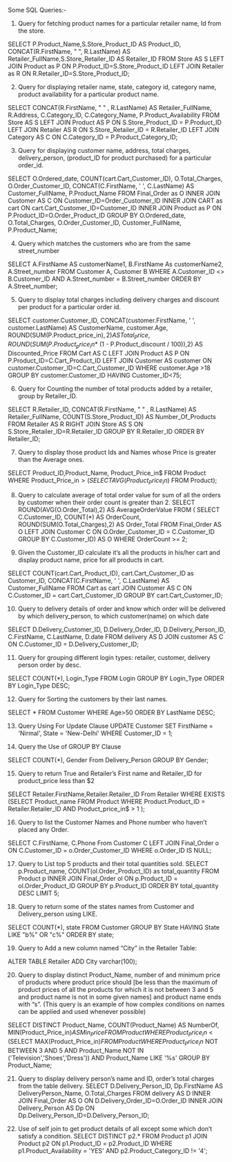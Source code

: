 Some SQL Queries:- 


1. Query for fetching product names for a particular retailer name, Id from the store.
	
SELECT P.Product_Name,S.Store_Product_ID AS Product_ID, CONCAT(R.FirstName, " ", R.LastName) AS Retailer_FullName,S.Store_Retailer_ID AS Retailer_ID FROM Store AS S LEFT JOIN Product as P ON P.Product_ID=S.Store_Product_ID LEFT JOIN Retailer as R ON R.Retailer_ID=S.Store_Product_ID;

2. Query for displaying retailer name, state, category id, category name, product availability for a particular product name.
	
SELECT CONCAT(R.FirstName, " " , R.LastName) AS Retailer_FullName, R.Address, C.Category_ID, C.Category_Name, P.Product_Availability 
FROM Store AS S 
LEFT JOIN Product AS P ON S.Store_Product_ID = P.Product_ID 
LEFT JOIN Retailer AS R ON S.Store_Retailer_ID = R.Retailer_ID 
LEFT JOIN Category AS C ON C.Category_ID = P.Product_Category_ID;

3. Query for displaying customer name, address, total charges, delivery_person, (product_ID for product purchased) for a particular order_id.

SELECT O.Ordered_date, COUNT(cart.Cart_Customer_ID), O.Total_Charges, O.Order_Customer_ID, CONCAT(C.FirstName, ' ', C.LastName) AS Customer_FullName, P.Product_Name  FROM Final_Order as O 
INNER JOIN Customer AS C ON Customer_ID=Order_Customer_ID 
INNER JOIN CART as cart ON cart.Cart_Customer_ID=Customer_ID 
INNER JOIN Product as P ON P.Product_ID=O.Order_Product_ID  GROUP BY O.Ordered_date, O.Total_Charges, O.Order_Customer_ID, Customer_FullName, P.Product_Name;

4. Query which matches the customers who are from the same street_number

SELECT A.FirstName AS customerName1, B.FirstName As customerName2, A.Street_number
FROM Customer A, Customer B
WHERE A.Customer_ID <> B.Customer_ID
AND A.Street_number = B.Street_number
ORDER BY A.Street_number;

5. Query to display total charges including delivery charges and discount per product for a particular order id.

SELECT customer.Customer_ID, CONCAT(customer.FirstName, ' ', customer.LastName) AS CustomerName, customer.Age, ROUND(SUM(P.Product_price_in$),2) AS Total_Price, ROUND(SUM(P.Product_price_in$* (1 - P.Product_discount / 100)),2) AS Discounted_Price FROM Cart AS C LEFT JOIN Product AS P ON P.Product_ID=C.Cart_Product_ID LEFT JOIN Customer AS customer ON customer.Customer_ID=C.Cart_Customer_ID WHERE customer.Age >18 GROUP BY customer.Customer_ID HAVING Customer_ID<75;

6. Query for Counting the number of total products added by a retailer, group by Retailer_ID.

SELECT R.Retailer_ID, CONCAT(R.FirstName, " " , R.LastName) AS Retailer_FullName, COUNT(S.Store_Product_ID) AS Number_Of_Products FROM Retailer AS R RIGHT JOIN Store AS S ON S.Store_Retailer_ID=R.Retailer_ID GROUP BY R.Retailer_ID ORDER BY Retailer_ID;


7. Query to display those product Ids and Names whose Price is greater than the Average ones.

SELECT Product_ID,Product_Name, Product_Price_in$ FROM Product WHERE Product_Price_in$> (SELECT AVG(Product_Price_in$) FROM Product);

8. Query to calculate average of total order value for sum of all the orders by customer when their order count is greater than 2.
SELECT ROUND(AVG(O.Order_Total),2) AS AverageOrderValue
FROM ( SELECT C.Customer_ID, COUNT(*) AS OrderCount, ROUND(SUM(O.Total_Charges),2) AS Order_Total FROM Final_Order AS O LEFT JOIN Customer C ON O.Order_Customer_ID = C.Customer_ID GROUP BY C.Customer_ID) AS O WHERE OrderCount >= 2;

9. Given the Customer_ID calculate it’s all the products in his/her cart and display product name, price for all products in cart.

SELECT COUNT(cart.Cart_Product_ID), cart.Cart_Customer_ID as Customer_ID, CONCAT(C.FirstName, ' ', C.LastName) AS Customer_FullName FROM Cart as cart JOIN Customer AS C ON C.Customer_ID = cart.Cart_Customer_ID GROUP BY cart.Cart_Customer_ID;

10. Query to delivery details of order and know which order will be delivered by which delivery_person, to which customer(name) on which date

SELECT D.Delivery_Customer_ID, D.Delivery_Order_ID, D.Delivery_Person_ID, C.FirstName, C.LastName, D.date FROM delivery AS D JOIN customer AS C ON C.Customer_ID = D.Delivery_Customer_ID;


11. Query for grouping different login types: retailer, customer, delivery person order by desc.

SELECT COUNT(*), Login_Type FROM Login GROUP BY Login_Type ORDER BY Login_Type DESC;


12. Query for Sorting the customers by their last names.

SELECT * FROM Customer WHERE Age>50 ORDER BY LastName DESC;

13. Query Using For Update Clause
UPDATE Customer
SET FirstName = 'Nirmal', State = 'New-Delhi'
WHERE Customer_ID = 1;

14. Query the Use of  GROUP BY Clause

SELECT COUNT(*), Gender From Delivery_Person GROUP BY Gender;

15. Query to return True and Retailer’s First name and Retailer_ID for product_price less than $2

SELECT Retailer.FirstName,Retailer.Retailer_ID From Retailer WHERE EXISTS (SELECT Product_name FROM Product WHERE Product.Product_ID = Retailer.Retailer_ID AND Product_price_in$ > 1 );

16. Query to list the Customer Names and Phone number who haven’t placed any Order.

SELECT C.FirstName, C.Phone From Customer C LEFT JOIN Final_Order o ON C.Customer_ID = o.Order_Customer_ID  WHERE o.Order_ID IS NULL;

17. Query to List top 5 products and their total quantities sold.
SELECT p.Product_name, COUNT(ol.Order_Product_ID) as total_quantity FROM Product p INNER JOIN Final_Order ol ON p.Product_ID = ol.Order_Product_ID GROUP BY p.Product_ID ORDER BY total_quantity DESC LIMIT 5;

18. Query to return some of the states names from Customer and Delivery_person using LIKE.

SELECT COUNT(*), state FROM Customer GROUP BY State HAVING State LIKE  "b%" OR  "c%" ORDER BY state;

19. Query to Add a new column named “City” in the Retailer Table:

ALTER TABLE Retailer ADD City varchar(100);

20. Query to display distinct Product_Name, number of and minimum price of products where product price should [be less than the maximum of product prices of all the products for which it is not between 3 and 5 and product name is not in some given names] and product name ends with “s”. (This query is an example of how complex conditions on names can be applied and used whenever possible)

SELECT DISTINCT Product_Name, COUNT(Product_Name) AS NumberOf, MIN(Product_Price_in$) AS Min_Price FROM Product WHERE Product_Price_in$ < (SELECT MAX(Product_Price_in$) FROM Product WHERE Product_Price_in$ NOT BETWEEN 3 AND 5 AND Product_Name NOT IN ('Television','Shoes','Dress')) AND  Product_Name LIKE '%s' GROUP BY Product_Name;

21. Query to display delivery person’s name and ID, order’s total charges  from the table delivery.
SELECT D.Delivery_Person_ID, Dp.FirstName AS DeliveryPerson_Name, O.Total_Charges FROM delivery AS D INNER JOIN Final_Order AS O ON D.Delivery_Order_ID=O.Order_ID INNER JOIN Delivery_Person AS Dp ON Dp.Delivery_Person_ID=D.Delivery_Person_ID;

22. Use of self join to get product details of all except some which don’t satisfy a condition.
SELECT DISTINCT p2.* FROM Product p1 JOIN Product p2 ON p1.Product_ID = p2.Product_ID WHERE p1.Product_Availability = 'YES' AND p2.Product_Category_ID != '4';
